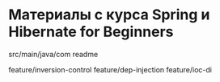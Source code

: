 # Материалы с курса  Spring и Hibernate for Beginners

src/main/java/com
readme

feature/inversion-control
feature/dep-injection
feature/ioc-di

